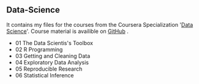 ## Data-Science
It contains my files for the courses from the  Coursera Specialization '[Data Science](http://datasciencespecialization.github.io/)'. Course material is availible on [GitHub](https://github.com/DataScienceSpecialization/courses) . 


* 01 The Data Scientis's Toolbox
* 02 R Programming
* 03 Getting and Cleaning Data
* 04 Exploratory Data Analysis
* 05 Reproducible Research
* 06 Statistical Inference
